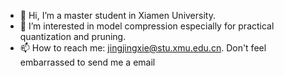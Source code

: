 - 👋 Hi, I’m a master student in Xiamen University.
- 👀 I’m interested in model compression especially for practical quantization and pruning.
- 📫 How to reach me: jingjingxie@stu.xmu.edu.cn. Don't feel embarrassed to send me a email 

<!---
xjjxmu/xjjxmu is a ✨ special ✨ repository because its `README.md` (this file) appears on your GitHub profile.
You can click the Preview link to take a look at your changes.
--->
